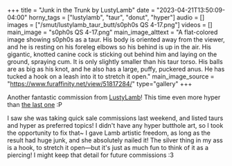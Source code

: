 +++
title = "Junk in the Trunk by LustyLamb"
date = "2023-04-21T13:50:09-04:00"
horny_tags = ["lustylamb", "taur", "donut", "hyper"]
audio = []
images = ["/smut/lustylamb_taur_butt/s0ph0s QS 4-17.png"]
videos = []
main_image = "s0ph0s QS 4-17.png"
main_image_alttext = "A flat-colored image showing s0ph0s as a taur. His body is oriented away from the viewer, and he is resting on his foreleg elbows so his behind is up in the air.  His gigantic, knotted canine cock is sticking out behind him and laying on the ground, spraying cum.  It is only slightly smaller than his taur torso.  His balls are as big as his knot, and he also has a large, puffy, puckered anus.  He has tucked a hook on a leash into it to stretch it open."
main_image_source = "https://www.furaffinity.net/view/51817284/"
type="gallery"
+++

Another fantastic commission from [LustyLamb](https://www.furaffinity.net/user/lustylamb)! This time even more hyper than [the last one](/smut/lustylamb_titan_holefish/) :P<!--more-->

I saw she was taking quick sale commissions last weekend, and listed taurs and hyper as preferred topics! I didn't have any hyper butthole art, so I took the opportunity to fix that~  I gave Lamb artistic freedom, as long as the result had huge junk, and she absolutely nailed it!  The silver thing in my ass is a hook, to stretch it open—but it's just as much fun to think of it as a piercing!  I might keep that detail for future commissions :3
